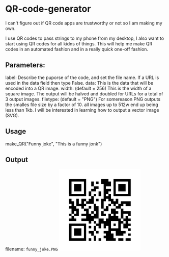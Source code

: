 # QR-code-generator
I can't figure out if QR code apps are trustworthy or not so I am making my own.

I use QR codes to pass strings to my phone from my desktop, I also want to start using QR codes for all kidns of things. This will help me make QR codes in an automated fashion and in a really quick one-off fashion.

## Parameters:
label: Describe the puporse of the code, and set the file name. If a URL is used in the data field then type False.
data: This is the data that will be encoded into a QR image.
width: (default = 256) This is the width of a square image. The output will be halved and doubled for URLs for a total of 3 output images.
filetype: (default = "PNG") For somereason PNG outputs the smalles file size by a factor of 10. all images up to 512w end up being less than 1kb. I will be interested in learning how to output a vector image (SVG).

## Usage
make_QR("Funny joke", "This is a funny jonk")

## Output
filename: 
`funny_joke.PNG`
![Image - QR code example](https://github.com/ramcandrews/QR-code-generator/blob/master/funny_joke.PNG)
